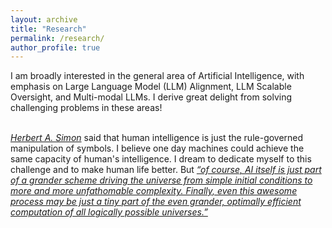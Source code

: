 ```yaml
---
layout: archive
title: "Research"
permalink: /research/
author_profile: true
---
```

I am broadly interested in the general area of Artificial Intelligence, with emphasis on Large Language Model (LLM) Alignment, LLM Scalable Oversight, and Multi-modal LLMs. I derive great delight from solving challenging problems in these areas!<br><br>

<a href="http://en.wikipedia.org/wiki/Herbert_A._Simon"><i>Herbert A. Simon</i></a> said that human intelligence is just the rule-governed manipulation of symbols. I believe one day machines could achieve the same capacity of human's intelligence. I dream to dedicate myself to this challenge and to make human life better. But <a href="http://people.idsia.ch/~juergen/deep-learning-miraculous-year-1990-1991.html"><i>“of course, AI itself is just part of a grander scheme driving the universe from simple initial conditions to more and more unfathomable complexity. Finally, even this awesome process may be just a tiny part of the even grander, optimally efficient computation of all logically possible universes.”</i></a><br>

